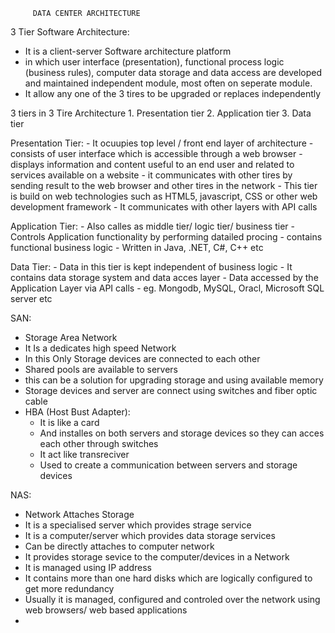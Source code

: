          DATA CENTER ARCHITECTURE

3 Tier Software Architecture:

  - It is a client-server Software architecture platform
  - in which user interface (presentation), functional process logic (business rules), computer data storage and data access are developed and maintained independent module, most often on seperate module.
  - It allow any one of the 3  tires to be upgraded or replaces independently

  3 tiers in 3 Tire Architecture
      1. Presentation tier
      2. Application tier
      3. Data tier

  Presentation Tier:
    - It ocuupies top level / front end layer of architecture
    - consists of user interface which is accessible through a web browser
    - displays information and content useful to an end user and related to services available on a website
    - it communicates with other tires by sending result to the web browser and other tires in the network
    - This tier is build on web technologies such as HTML5, javascript, CSS or other web development framework
    - It communicates with other layers with API calls

  Application Tier:
    - Also calles as middle tier/ logic tier/ business tier
    - Controls Application functionality by performing datailed procing
    - contains functional business logic
    - Written in Java, .NET, C#, C++ etc

  Data Tier:
    - Data in this tier is kept independent of business logic
    - It contains data storage system and data acces layer
    - Data accessed by the Application Layer via API calls
    - eg. Mongodb, MySQL, Oracl, Microsoft SQL server etc

SAN:

  - Storage Area Network
  - It Is a dedicates high speed Network
  - In this Only Storage devices are connected to each other
  - Shared pools are available to servers
  - this can be a solution for upgrading storage and using available memory
  - Storage devices and server are connect using switches and fiber optic cable
  - HBA (Host Bust Adapter):
      - It is like a card
      - And installes on both servers and storage devices so they can acces each other through switches
      - It act like transreciver
      - Used to create a communication between servers and storage devices

NAS:

  - Network Attaches Storage
  - It is a specialised server which provides strage service
  - It is a computer/server which provides data storage services
  - Can be directly attaches to computer network
  - It provides storage sevice to the computer/devices in a Network
  - It is managed using IP address
  - It contains more than one hard disks which are logically configured to get more redundancy
  - Usually it is managed, configured and controled over the network using web browsers/ web based applications
  - 
